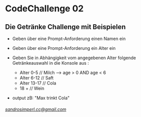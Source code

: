 # CodeChallenge 02

## Die Getränke Challenge mit Beispielen

* Geben über eine Prompt-Anforderung einen Namen ein
* Geben über eine Prompt-Anforderung ein Alter ein

* Geben Sie in Abhängigkeit vom angegebenen Alter folgende Getränkeauswahl in die Konsole aus :

    * Alter 0-5     // Milch    --> age > 0 AND age < 6
    * Alter 6-12    // Saft
    * Alter 13-17   // Cola
    * 18 +          // Wein

* output zB: "Max trinkt Cola"

###### sandrosimperl.cc@gmail.com